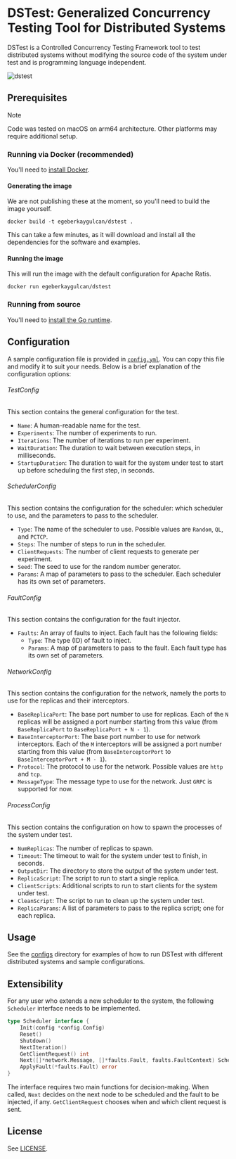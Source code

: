 # DSTest: Generalized Concurrency Testing Tool for Distributed Systems

DSTest is a Controlled Concurrency Testing Framework tool to test distributed systems without modifying the source code of the system under test and is programming language independent.


![dstest](https://github.com/egeberkaygulcan/dstest/assets/111654404/86f7ea1c-abb2-4e65-8212-2751fdab646f)



## Prerequisites

> [!NOTE]
> Code was tested on macOS on arm64 architecture. Other platforms may require additional setup.

### Running via Docker (recommended)
You'll need to [install Docker](https://docs.docker.com/get-docker/).

#### Generating the image
We are not publishing these at the moment, so you'll need to build the image yourself.
```shell
docker build -t egeberkaygulcan/dstest .
```
This can take a few minutes, as it will download and install all the dependencies for the software and examples.

#### Running the image
This will run the image with the default configuration for Apache Ratis.
```shell
docker run egeberkaygulcan/dstest
```

### Running from source
You'll need to [install the Go runtime](https://go.dev/doc/install).

## Configuration
A sample configuration file is provided in [`config.yml`](cmd/dstest/config/config.yml).
You can copy this file and modify it to suit your needs.
Below is a brief explanation of the configuration options:

###### TestConfig
This section contains the general configuration for the test.
- `Name`: A human-readable name for the test.
- `Experiments`: The number of experiments to run.
- `Iterations`: The number of iterations to run per experiment.
- `WaitDuration`: The duration to wait between execution steps, in milliseconds.
- `StartupDuration`: The duration to wait for the system under test to start up before scheduling the first step, in seconds.

###### SchedulerConfig
This section contains the configuration for the scheduler: which scheduler to use, and the parameters to pass to the scheduler.
- `Type`: The name of the scheduler to use. Possible values are `Random`, `QL`, and `PCTCP`.
- `Steps`: The number of steps to run in the scheduler.
- `ClientRequests`: The number of client requests to generate per experiment.
- `Seed`: The seed to use for the random number generator.
- `Params`: A map of parameters to pass to the scheduler. Each scheduler has its own set of parameters.

###### FaultConfig
This section contains the configuration for the fault injector.
- `Faults`: An array of faults to inject. Each fault has the following fields:
  - `Type`: The type (ID) of fault to inject.
  - `Params`: A map of parameters to pass to the fault. Each fault type has its own set of parameters.

###### NetworkConfig
This section contains the configuration for the network, namely the ports to use for the replicas and their interceptors.
- `BaseReplicaPort`: The base port number to use for replicas. Each of the `N` replicas will be assigned a port number starting from this value (from `BaseReplicaPort` to `BaseReplicaPort + N - 1`).
- `BaseInterceptorPort`: The base port number to use for network interceptors. Each of the `M` interceptors will be assigned a port number starting from this value (from `BaseInterceptorPort` to `BaseInterceptorPort + M - 1`).
- `Protocol`: The protocol to use for the network. Possible values are `http` and `tcp`.
- `MessageType`: The message type to use for the network. Just `GRPC` is supported for now.

###### ProcessConfig
This section contains the configuration on how to spawn the processes of the system under test.
- `NumReplicas`: The number of replicas to spawn.
- `Timeout`: The timeout to wait for the system under test to finish, in seconds.
- `OutputDir`: The directory to store the output of the system under test.
- `ReplicaScript`: The script to run to start a single replica.
- `ClientScripts`: Additional scripts to run to start clients for the system under test.
- `CleanScript`: The script to run to clean up the system under test.
- `ReplicaParams`: A list of parameters to pass to the replica script; one for each replica.

## Usage

See the [configs](configs/README.md) directory for examples of how to run DSTest with different distributed systems and sample configurations.

## Extensibility

For any user who extends a new scheduler to the system, the following ```Scheduler``` interface needs to be implemented.

```go
type Scheduler interface {
	Init(config *config.Config)
	Reset()
	Shutdown()
	NextIteration()
	GetClientRequest() int
	Next([]*network.Message, []*faults.Fault, faults.FaultContext) SchedulerDecision
	ApplyFault(*faults.Fault) error
}
```

The interface requires two main functions for decision-making. When called, ```Next``` decides on the next node to be scheduled and the fault to be injected, if any. ```GetClientRequest``` chooses when and which client request is sent.

## License
See [LICENSE](LICENSE.md).
